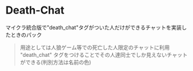 # Death-Chat
マイクラ統合版で"death_chat"タグがついた人だけができるチャットを実装したときのパック
> 用途としては人狼ゲーム等での死亡した人限定のチャットに利用
> "death_chat" タグをつけることでその人達同士でしか見えないチャットができる(判別方法は名前の色)

